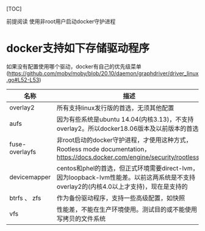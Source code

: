 
[TOC]

前提阅读
使用非root用户启动docker守护进程

# docker支持如下存储驱动程序

如果没有配置使用哪个驱动，docker有自己的优先级菜单(https://github.com/moby/moby/blob/20.10/daemon/graphdriver/driver_linux.go#L52-L53)


| 名称           | 描述                                                                                                                                  |
| -------------- | ------------------------------------------------------------------------------------------------------------------------------------- |
| overlay2       | 所有支持linux发行版的首选，无须其他配置                                                                                               |
| aufs           | 因为有些系统是ubuntu 14.04(内核3.13)，不支持overlay2。所以docker18.06版本及以前版本的首选                                             |
| fuse-overlayfs | 非root启动的docker守护进程，才使用这种方式， Rootless mode documentation，https://docs.docker.com/engine/security/rootless/           |
| devicemapper   | centos和phel的首选，但正式环境需要direct-lvm，因为loopback-lvm性能差。以前这两系统是不支持overlay2的(内核4.0以上才支持)，现在是支持的 |
| btrfs 、 zfs   | 作为备份驱动程序，支持一些高级配置，如快照                                                                                            |
| vfs            | 性能差，不能在生产环境使用。测试目的或不能使用写拷贝的文件系统                                                                        |